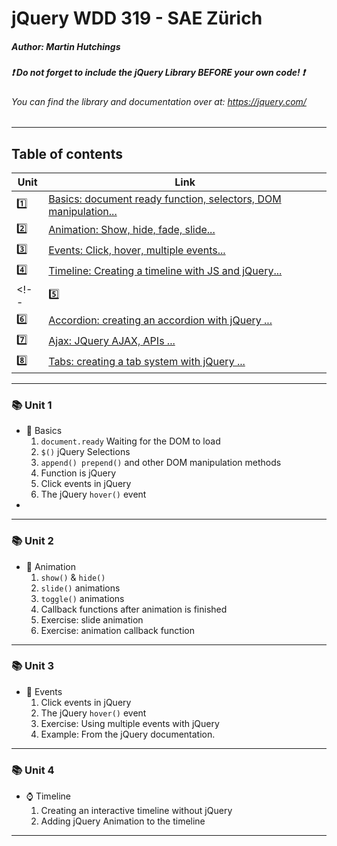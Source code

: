 # jQuery WDD 319 - SAE Zürich
##### Author: Martin Hutchings
##### :exclamation: Do not forget to include the jQuery Library BEFORE your own code! :exclamation:
###### You can find the library and documentation over at: https://jquery.com/
---
## Table of contents
|Unit   |Link   |
| ---   | ---   |
|:one:    |[Basics: document ready function, selectors, DOM manipulation...](https://github.com/stribis/jquery_wdd319#books-unit-1)|
|:two:   |[Animation: Show, hide, fade, slide...](https://github.com/stribis/jquery_wdd918#books-unit-2)|
|:three:    |[Events: Click, hover, multiple events...](https://github.com/stribis/jquery_wdd918#books-unit-3)|
|:four:    |[Timeline: Creating a timeline with JS and jQuery...](https://github.com/stribis/jquery_wdd918#books-unit-4)|
<!-- |:five:    |[Slider: creating a slider with jQuery ...](https://github.com/stribis/jquery_wdd918#books-unit-5)|
|:six:    |[Accordion: creating an accordion with jQuery ...](https://github.com/stribis/jquery_wdd918#books-unit-6)|
|:seven:    |[Ajax: JQuery AJAX, APIs ...](https://github.com/stribis/jquery_wdd918#books-unit-7)|
|:eight:    |[Tabs: creating a tab system with jQuery ...](https://github.com/stribis/jquery_wdd918#books-unit-8)| -->
---
### :books: Unit 1
* :school_satchel: Basics
  1. `document.ready` Waiting for the DOM to load
  2. `$()` jQuery Selections
  3. `append() prepend()` and other DOM manipulation methods
  4. Function is jQuery
  5. Click events in jQuery
  6. The jQuery `hover()` event 
* 
---
### :books: Unit 2
* :runner: Animation
  1. `show()` & `hide()` 
  2. `slide()` animations
  3. `toggle()` animations
  4. Callback functions after animation is finished
  5. Exercise: slide animation
  6. Exercise: animation callback function
---
### :books: Unit 3
* :rocket: Events
  1. Click events in jQuery
  2. The jQuery `hover()` event 
  3. Exercise: Using multiple events with jQuery
  4. Example: From the jQuery documentation. 

---
### :books: Unit 4
* :watch: Timeline
  1. Creating an interactive timeline without jQuery
  2. Adding jQuery Animation to the timeline

---
<!-- ### :books: Unit 5
* :arrow_backward: Slider :arrow_forward:
  1. Creating a slider with jQuery ( read the comments in the code!)
--- -->
<!-- ### :books: Unit 6
* :musical_keyboard: Accordion
  1. Creating a accordion with jQuery ( read the comments in the code!)
--- -->
<!-- ### :books: Unit 7
* :link: Ajax
  1. `Ajax()`- Using ajax to get JSON from APIs
--- -->
<!-- ### :books: Unit 8
* :file_folder: Tabs
  1. Creating a tab system with jQuery ( read the comments in the code!)
--- -->

